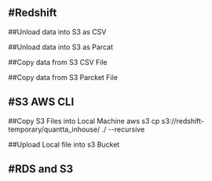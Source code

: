 #Redshift
-----------------------------------------------------------------------
##Unload data into S3 as CSV

##Unload data into S3 as Parcat


##Copy data from S3 CSV File


##Copy data from S3 Parcket File


#S3 AWS CLI
-----------------------------------------------------------------------
##Copy S3 Files into Local Machine
aws s3 cp s3://redshift-temporary/quantta_inhouse/ ./ --recursive

##Upload Local file into s3 Bucket




#RDS and S3
-----------------------------------------------------------------------
